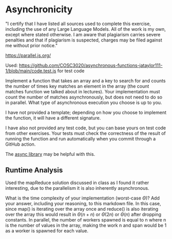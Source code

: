 # Asynchronicity

"I certify that I have listed all sources used to complete this exercise, including the use of any Large Language Models. All of the work is my own, except where stated otherwise. I am aware that plagiarism carries severe penalties and that if plagiarism is suspected, charges may be filed against me without prior notice." 

https://parallel.js.org/

Used: https://github.com/COSC3020/asynchronous-functions-jataylor111-1/blob/main/code.test.js for test code

Implement a function that takes an array and a key to search for and counts the
number of times key matches an element in the array (the count matches function
we talked about in lectures). Your implementation must count the number of
matches asynchronously, but does not need to do so in parallel. What type of
asynchronous execution you choose is up to you.

I have not provided a template; depending on how you choose to implement the
function, it will have a different signature.

I have also not provided any test code, but you can base yours on test code from
other exercises. Your tests must check the correctness of the result of running
the function and run automatically when you commit through a GitHub action.

The [async library](https://caolan.github.io/async/v3/) may be helpful with
this.

## Runtime Analysis

Used the mapReduce solution discussed in class as I found it rather interesting, due to the parallelism it is also inherently asynchronous.

What is the time complexity of your implementation (worst-case $\Theta$)? Add
your answer, including your reasoning, to this markdown file.
In this case, since map() is iterating over the array once and reduce() is also iterating over the array this would result in $\Theta(n+n)$ or $\Theta(2n)$ or $\Theta(n)$ after dropping constants. In parallel, the number of workers spawned is equal to n where n is the number of values in the array, making the work n and span would be 1 as a worker is spawned for each value.
